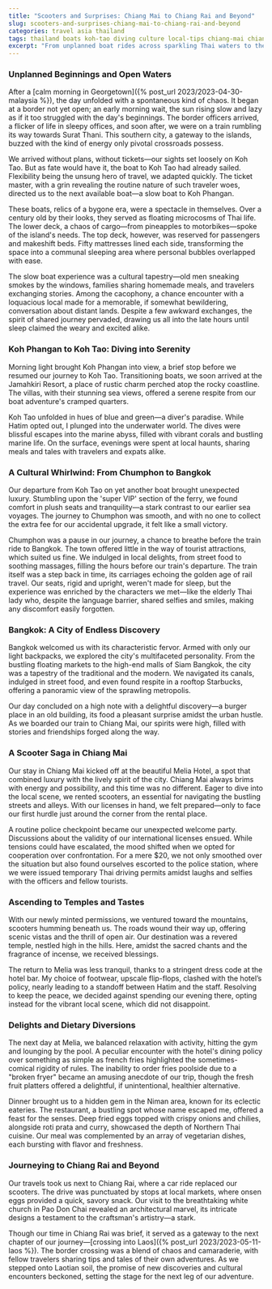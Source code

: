 ```yaml
---
title: "Scooters and Surprises: Chiang Mai to Chiang Rai and Beyond"
slug: scooters-and-surprises-chiang-mai-to-chiang-rai-and-beyond
categories: travel asia thailand
tags: thailand boats koh-tao diving culture local-tips chiang-mai chiang-rai laos adventure culture scooters temples
excerpt: "From unplanned boat rides across sparkling Thai waters to the haphazard delights of Bangkok's bustling streets, our journey through Thailand was nothing short of an adventure. Strangers, night boats, and the vibrant life at sea set the stage for an unforgettable voyage."
---
```


### Unplanned Beginnings and Open Waters

After a [calm morning in Georgetown]({% post_url 2023/2023-04-30-malaysia %}), the day unfolded with a spontaneous kind of chaos. It began at a border not yet open; an early morning wait, the sun rising slow and lazy as if it too struggled with the day's beginnings. The border officers arrived, a flicker of life in sleepy offices, and soon after, we were on a train rumbling its way towards Surat Thani. This southern city, a gateway to the islands, buzzed with the kind of energy only pivotal crossroads possess.

We arrived without plans, without tickets—our sights set loosely on Koh Tao. But as fate would have it, the boat to Koh Tao had already sailed. Flexibility being the unsung hero of travel, we adapted quickly. The ticket master, with a grin revealing the routine nature of such traveler woes, directed us to the next available boat—a slow boat to Koh Phangan.

These boats, relics of a bygone era, were a spectacle in themselves. Over a century old by their looks, they served as floating microcosms of Thai life. The lower deck, a chaos of cargo—from pineapples to motorbikes—spoke of the island's needs. The top deck, however, was reserved for passengers and makeshift beds. Fifty mattresses lined each side, transforming the space into a communal sleeping area where personal bubbles overlapped with ease.

The slow boat experience was a cultural tapestry—old men sneaking smokes by the windows, families sharing homemade meals, and travelers exchanging stories. Among the cacophony, a chance encounter with a loquacious local made for a memorable, if somewhat bewildering, conversation about distant lands. Despite a few awkward exchanges, the spirit of shared journey pervaded, drawing us all into the late hours until sleep claimed the weary and excited alike.

### Koh Phangan to Koh Tao: Diving into Serenity

Morning light brought Koh Phangan into view, a brief stop before we resumed our journey to Koh Tao. Transitioning boats, we soon arrived at the Jamahkiri Resort, a place of rustic charm perched atop the rocky coastline. The villas, with their stunning sea views, offered a serene respite from our boat adventure's cramped quarters.

Koh Tao unfolded in hues of blue and green—a diver's paradise. While Hatim opted out, I plunged into the underwater world. The dives were blissful escapes into the marine abyss, filled with vibrant corals and bustling marine life. On the surface, evenings were spent at local haunts, sharing meals and tales with travelers and expats alike.

### A Cultural Whirlwind: From Chumphon to Bangkok

Our departure from Koh Tao on yet another boat brought unexpected luxury. Stumbling upon the 'super VIP' section of the ferry, we found comfort in plush seats and tranquility—a stark contrast to our earlier sea voyages. The journey to Chumphon was smooth, and with no one to collect the extra fee for our accidental upgrade, it felt like a small victory.

Chumphon was a pause in our journey, a chance to breathe before the train ride to Bangkok. The town offered little in the way of tourist attractions, which suited us fine. We indulged in local delights, from street food to soothing massages, filling the hours before our train's departure. The train itself was a step back in time, its carriages echoing the golden age of rail travel. Our seats, rigid and upright, weren't made for sleep, but the experience was enriched by the characters we met—like the elderly Thai lady who, despite the language barrier, shared selfies and smiles, making any discomfort easily forgotten.

### Bangkok: A City of Endless Discovery

Bangkok welcomed us with its characteristic fervor. Armed with only our light backpacks, we explored the city's multifaceted personality. From the bustling floating markets to the high-end malls of Siam Bangkok, the city was a tapestry of the traditional and the modern. We navigated its canals, indulged in street food, and even found respite in a rooftop Starbucks, offering a panoramic view of the sprawling metropolis.

Our day concluded on a high note with a delightful discovery—a burger place in an old building, its food a pleasant surprise amidst the urban hustle. As we boarded our train to Chiang Mai, our spirits were high, filled with stories and friendships forged along the way.

### A Scooter Saga in Chiang Mai

Our stay in Chiang Mai kicked off at the beautiful Melia Hotel, a spot that combined luxury with the lively spirit of the city. Chiang Mai always brims with energy and possibility, and this time was no different. Eager to dive into the local scene, we rented scooters, an essential for navigating the bustling streets and alleys. With our licenses in hand, we felt prepared—only to face our first hurdle just around the corner from the rental place.

A routine police checkpoint became our unexpected welcome party. Discussions about the validity of our international licenses ensued. While tensions could have escalated, the mood shifted when we opted for cooperation over confrontation. For a mere $20, we not only smoothed over the situation but also found ourselves escorted to the police station, where we were issued temporary Thai driving permits amidst laughs and selfies with the officers and fellow tourists.

### Ascending to Temples and Tastes

With our newly minted permissions, we ventured toward the mountains, scooters humming beneath us. The roads wound their way up, offering scenic vistas and the thrill of open air. Our destination was a revered temple, nestled high in the hills. Here, amidst the sacred chants and the fragrance of incense, we received blessings.

The return to Melia was less tranquil, thanks to a stringent dress code at the hotel bar. My choice of footwear, upscale flip-flops, clashed with the hotel’s policy, nearly leading to a standoff between Hatim and the staff. Resolving to keep the peace, we decided against spending our evening there, opting instead for the vibrant local scene, which did not disappoint.

### Delights and Dietary Diversions

The next day at Melia, we balanced relaxation with activity, hitting the gym and lounging by the pool. A peculiar encounter with the hotel's dining policy over something as simple as french fries highlighted the sometimes-comical rigidity of rules. The inability to order fries poolside due to a "broken fryer" became an amusing anecdote of our trip, though the fresh fruit platters offered a delightful, if unintentional, healthier alternative.

Dinner brought us to a hidden gem in the Niman area, known for its eclectic eateries. The restaurant, a bustling spot whose name escaped me, offered a feast for the senses. Deep fried eggs topped with crispy onions and chilies, alongside roti prata and curry, showcased the depth of Northern Thai cuisine. Our meal was complemented by an array of vegetarian dishes, each bursting with flavor and freshness.

### Journeying to Chiang Rai and Beyond

Our travels took us next to Chiang Rai, where a car ride replaced our scooters. The drive was punctuated by stops at local markets, where onsen eggs provided a quick, savory snack. Our visit to the breathtaking white church in Pao Don Chai revealed an architectural marvel, its intricate designs a testament to the craftsman's artistry—a stark.

Though our time in Chiang Rai was brief, it served as a gateway to the next chapter of our journey—[crossing into Laos]({% post_url 2023/2023-05-11-laos %}). The border crossing was a blend of chaos and camaraderie, with fellow travelers sharing tips and tales of their own adventures. As we stepped onto Laotian soil, the promise of new discoveries and cultural encounters beckoned, setting the stage for the next leg of our adventure.
